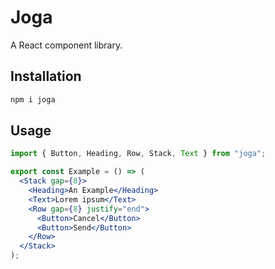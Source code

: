 # Joga

A React component library.

## Installation

```sh
npm i joga
```

## Usage

```jsx
import { Button, Heading, Row, Stack, Text } from "joga";

export const Example = () => (
  <Stack gap={8}>
    <Heading>An Example</Heading>
    <Text>Lorem ipsum</Text>
    <Row gap={8} justify="end">
      <Button>Cancel</Button>
      <Button>Send</Button>
    </Row>
  </Stack>
);
```
